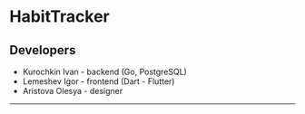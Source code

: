 # HabitTracker

## Developers

* Kurochkin Ivan - backend (Go, PostgreSQL)
* Lemeshev Igor - frontend (Dart - Flutter)
* Aristova Olesya - designer
---
